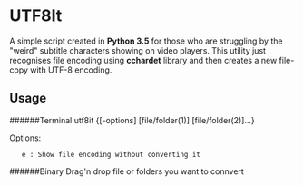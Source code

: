 # UTF8It
A simple script created in **Python 3.5** for those who are struggling by the "weird" subtitle characters showing on video players. This utility just recognises file encoding using **cchardet** library and then creates a new file-copy with UTF-8 encoding.

## Usage
######Terminal
utf8it {[-options] [file/folder(1)] [file/folder(2)]...}<br/>

Options:<br/>

       e : Show file encoding without converting it
######Binary
Drag'n drop file or folders you want to connvert